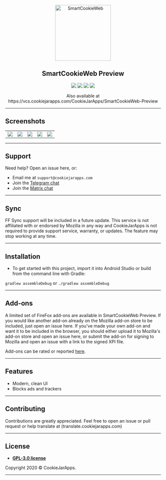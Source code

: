 <p align="center"><a href="#"><img src="https://user-images.githubusercontent.com/44752343/112723990-1d100980-8f09-11eb-94d3-a77cfdb00cd3.png" height="180" title="SmartCookieWeb" alt="SmartCookieWeb"></a></p>

<h2 align="center"><b>SmartCookieWeb Preview</b></h2>
<p align="center">
<img src="https://img.shields.io/github/issues-raw/cookiejarapps/SmartCookieWeb-Preview" />
<img src="hhttps://img.shields.io/github/v/release/cookiejarapps/SmartCookieWeb-Preview" />
<a href="https://liberapay.com/CookieJarApps"><img src="https://img.shields.io/liberapay/patrons/CookieJarApps" /></a>
<img src="https://img.shields.io/github/stars/cookiejarapps/SmartCookieWeb-Preview?style=social" />
 </p>
 <p align="center">Also available at https://vcs.cookiejarapps.com/CookieJarApps/SmartCookieWeb-Preview</p>

---

## Screenshots

<table>
 <tr>
 <td><img src="https://user-images.githubusercontent.com/44752343/125917735-eac3475b-6214-4b6d-b34b-3828d888b747.png" /></td>
 <td><img src="https://user-images.githubusercontent.com/44752343/125917736-103500c9-2198-4cc1-bcdf-ad9bb7773b71.png" /></td>
 <td><img src="https://user-images.githubusercontent.com/44752343/125917738-d5fc9d16-09b8-443f-93a5-d15c2d392858.png" /></td>
 <td><img src="https://user-images.githubusercontent.com/44752343/125917729-537db8bc-a101-47a5-b0cf-04de01422335.png" /></td>
 <td><img src="https://user-images.githubusercontent.com/44752343/125917732-72a47364-a9d5-426b-a2d5-cd493876ca56.png" /></td>
 </tr>
</table>

---

## Support

Need help? Open an issue here, or:

- Email me at `support@cookiejarapps.com`
- Join the [Telegram chat](https://t.me/scwgroup)
- Join the [Matrix chat](https://matrix.to/#/#smartcookieweb:matrix.org)

---

## Sync

FF Sync support will be included in a future update. This service is not affiliated with or endorsed by Mozilla in any way and CookieJarApps is not required to provide support service, warranty, or updates. The feature may stop working at any time.

---

## Installation

- To get started with this project, import it into Android Studio or build from the command line with Gradle:
 
 `gradlew assembleDebug` or `./gradlew assembleDebug`

---

## Add-ons

A limited set of FireFox add-ons are available in SmartCookieWeb Preview. If you would like another add-on already on the Mozilla add-on store to be included, just open an issue here. If you've made your own add-on and want it to be included in the browser, you should either upload it to Mozilla's add-on store and open an issue here, or submit the add-on for signing to Mozilla and open an issue with a link to the signed XPI file.

Add-ons can be rated or reported [here](https://addons.smartcookieweb.com/).

---

## Features

- Modern, clean UI
- Blocks ads and trackers

---

## Contributing

Contributions are greatly appreciated. Feel free to open an issue or pull request or help translate at (translate.cookiejarapps.com)

---


## License

- **[GPL-3.0 license](https://www.gnu.org/licenses/gpl-3.0.en.html)**


Copyright 2020 © CookieJarApps.

---
